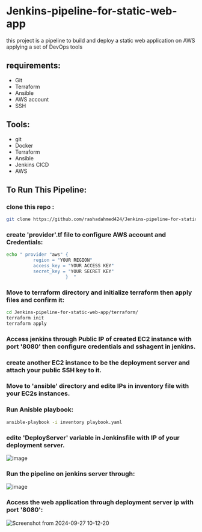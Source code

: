 # Jenkins-pipeline-for-static-web-app
this project is a pipeline to build and deploy a static web application on AWS applying a set of DevOps tools 

## requirements:
* Git
* Terraform
* Ansible
* AWS account
* SSH


## Tools:
* git
* Docker
* Terraform
* Ansible 
* Jenkins CICD
* AWS

## To Run This Pipeline:

### clone this repo :
```bash
git clone https://github.com/rashadahmed424/Jenkins-pipeline-for-static-web-app/
```

### create 'provider'.tf file to configure AWS account and Credentials:
```bash
echo " provider "aws" {
          region = "YOUR REGION" 
          access_key = "YOUR ACCESS KEY"
          secret_key = "YOUR SECRET KEY"
                      }  "
```

### Move to terraform directory and initialize terraform then apply files and confirm it:
```bash
cd Jenkins-pipeline-for-static-web-app/terraform/
terraform init
terraform apply
```

### Access jenkins through Public IP of created EC2 instance with port '8080' then configure credentials and sshagent in jenkins.

### create another EC2 instance to be the deployment server and attach your public SSH key to it.

### Move to 'ansible' directory and edite IPs in inventory file with your EC2s instances.

### Run Anisble playbook:
```bash
ansible-playbook -i inventory playbook.yaml 
```

###  edite 'DeployServer' variable in Jenkinsfile with IP of your deployment server.
  ![image](https://github.com/user-attachments/assets/f191b403-7b6b-414a-a8c9-5d7dbbc13519)

### Run the pipeline on jenkins server through:
  ![image](https://github.com/user-attachments/assets/b0456914-7a22-4906-beeb-c0623024783a)

### Access the web application through deployment server ip with port '8080':
  ![Screenshot from 2024-09-27 10-12-20](https://github.com/user-attachments/assets/fe0bac47-369c-4373-960f-8bf858989369)





